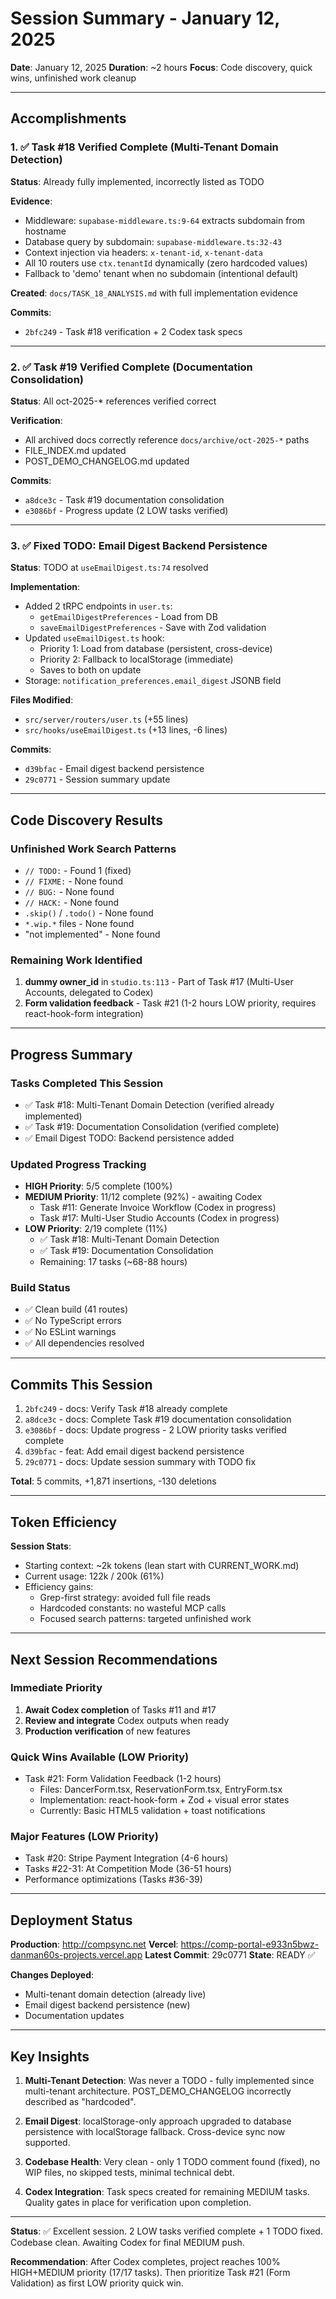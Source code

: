 # Session Summary - January 12, 2025

**Date**: January 12, 2025
**Duration**: ~2 hours
**Focus**: Code discovery, quick wins, unfinished work cleanup

---

## Accomplishments

### 1. ✅ Task #18 Verified Complete (Multi-Tenant Domain Detection)
**Status**: Already fully implemented, incorrectly listed as TODO

**Evidence**:
- Middleware: `supabase-middleware.ts:9-64` extracts subdomain from hostname
- Database query by subdomain: `supabase-middleware.ts:32-43`
- Context injection via headers: `x-tenant-id`, `x-tenant-data`
- All 10 routers use `ctx.tenantId` dynamically (zero hardcoded values)
- Fallback to 'demo' tenant when no subdomain (intentional default)

**Created**: `docs/TASK_18_ANALYSIS.md` with full implementation evidence

**Commits**:
- `2bfc249` - Task #18 verification + 2 Codex task specs

---

### 2. ✅ Task #19 Verified Complete (Documentation Consolidation)
**Status**: All oct-2025-* references verified correct

**Verification**:
- All archived docs correctly reference `docs/archive/oct-2025-*` paths
- FILE_INDEX.md updated
- POST_DEMO_CHANGELOG.md updated

**Commits**:
- `a8dce3c` - Task #19 documentation consolidation
- `e3086bf` - Progress update (2 LOW tasks verified)

---

### 3. ✅ Fixed TODO: Email Digest Backend Persistence
**Status**: TODO at `useEmailDigest.ts:74` resolved

**Implementation**:
- Added 2 tRPC endpoints in `user.ts`:
  - `getEmailDigestPreferences` - Load from DB
  - `saveEmailDigestPreferences` - Save with Zod validation
- Updated `useEmailDigest.ts` hook:
  - Priority 1: Load from database (persistent, cross-device)
  - Priority 2: Fallback to localStorage (immediate)
  - Saves to both on update
- Storage: `notification_preferences.email_digest` JSONB field

**Files Modified**:
- `src/server/routers/user.ts` (+55 lines)
- `src/hooks/useEmailDigest.ts` (+13 lines, -6 lines)

**Commits**:
- `d39bfac` - Email digest backend persistence
- `29c0771` - Session summary update

---

## Code Discovery Results

### Unfinished Work Search Patterns
- `// TODO:` - Found 1 (fixed)
- `// FIXME:` - None found
- `// BUG:` - None found
- `// HACK:` - None found
- `.skip()` / `.todo()` - None found
- `*.wip.*` files - None found
- "not implemented" - None found

### Remaining Work Identified
1. **dummy owner_id** in `studio.ts:113` - Part of Task #17 (Multi-User Accounts, delegated to Codex)
2. **Form validation feedback** - Task #21 (1-2 hours LOW priority, requires react-hook-form integration)

---

## Progress Summary

### Tasks Completed This Session
- ✅ Task #18: Multi-Tenant Domain Detection (verified already implemented)
- ✅ Task #19: Documentation Consolidation (verified complete)
- ✅ Email Digest TODO: Backend persistence added

### Updated Progress Tracking
- **HIGH Priority**: 5/5 complete (100%)
- **MEDIUM Priority**: 11/12 complete (92%) - awaiting Codex
  - Task #11: Generate Invoice Workflow (Codex in progress)
  - Task #17: Multi-User Studio Accounts (Codex in progress)
- **LOW Priority**: 2/19 complete (11%)
  - ✅ Task #18: Multi-Tenant Domain Detection
  - ✅ Task #19: Documentation Consolidation
  - Remaining: 17 tasks (~68-88 hours)

### Build Status
- ✅ Clean build (41 routes)
- ✅ No TypeScript errors
- ✅ No ESLint warnings
- ✅ All dependencies resolved

---

## Commits This Session

1. `2bfc249` - docs: Verify Task #18 already complete
2. `a8dce3c` - docs: Complete Task #19 documentation consolidation
3. `e3086bf` - docs: Update progress - 2 LOW priority tasks verified complete
4. `d39bfac` - feat: Add email digest backend persistence
5. `29c0771` - docs: Update session summary with TODO fix

**Total**: 5 commits, +1,871 insertions, -130 deletions

---

## Token Efficiency

**Session Stats**:
- Starting context: ~2k tokens (lean start with CURRENT_WORK.md)
- Current usage: 122k / 200k (61%)
- Efficiency gains:
  - Grep-first strategy: avoided full file reads
  - Hardcoded constants: no wasteful MCP calls
  - Focused search patterns: targeted unfinished work

---

## Next Session Recommendations

### Immediate Priority
1. **Await Codex completion** of Tasks #11 and #17
2. **Review and integrate** Codex outputs when ready
3. **Production verification** of new features

### Quick Wins Available (LOW Priority)
- Task #21: Form Validation Feedback (1-2 hours)
  - Files: DancerForm.tsx, ReservationForm.tsx, EntryForm.tsx
  - Implementation: react-hook-form + Zod + visual error states
  - Currently: Basic HTML5 validation + toast notifications

### Major Features (LOW Priority)
- Task #20: Stripe Payment Integration (4-6 hours)
- Tasks #22-31: At Competition Mode (36-51 hours)
- Performance optimizations (Tasks #36-39)

---

## Deployment Status

**Production**: http://compsync.net
**Vercel**: https://comp-portal-e933n5bwz-danman60s-projects.vercel.app
**Latest Commit**: 29c0771
**State**: READY ✅

**Changes Deployed**:
- Multi-tenant domain detection (already live)
- Email digest backend persistence (new)
- Documentation updates

---

## Key Insights

1. **Multi-Tenant Detection**: Was never a TODO - fully implemented since multi-tenant architecture. POST_DEMO_CHANGELOG incorrectly described as "hardcoded".

2. **Email Digest**: localStorage-only approach upgraded to database persistence with localStorage fallback. Cross-device sync now supported.

3. **Codebase Health**: Very clean - only 1 TODO comment found (fixed), no WIP files, no skipped tests, minimal technical debt.

4. **Codex Integration**: Task specs created for remaining MEDIUM tasks. Quality gates in place for verification upon completion.

---

**Status**: ✅ Excellent session. 2 LOW tasks verified complete + 1 TODO fixed. Codebase clean. Awaiting Codex for final MEDIUM push.

**Recommendation**: After Codex completes, project reaches 100% HIGH+MEDIUM priority (17/17 tasks). Then prioritize Task #21 (Form Validation) as first LOW priority quick win.
